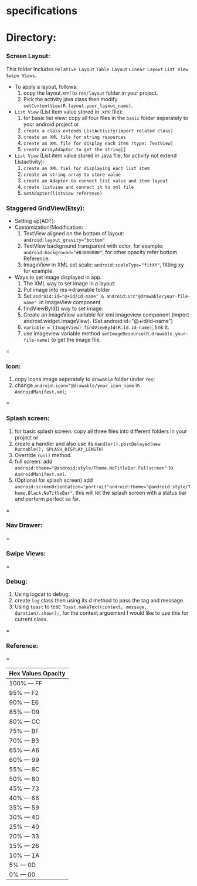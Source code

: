 specifications
=
Directory:
=
### Screen Layout: 
This folder includes `Relative Layout` `Table Layout` `Linear Layout` `List View` `Swipe Views`.

* To apply a layout, follows:
  1. copy the layout.xml to `res/layout` folder in your project.
  2. Pick the activity java class then modify `setContentView(R.layout.your_layout_name)`.
* `List View` (List item value stored in .xml file):
  1.  for basic list view:
  copy all four files in the `basic` folder seperately to your android project or
  2. `create a class extends ListActivity(import related class)`
  3. `create an XML file for string resources`
  4. `create an XML file for display each item (type: TextView)`
  5. `create ArrayAdapter to get the string[]`
* `List View` (List item value stored in .java file, for activity not extend Listactivity):
  1. `create an XML fiel for displaying each list item`
  2. `create an string array to store value`
  3. `create an Adapter to connect list value and item layout`
  4. `create listview and connect it to xml file`
  5. `setAdapter(listview reference)`
  

### Staggered GridView(Etsy):
* Setting up(ADT):
* Customization/Modification:
  1. TextView aligned on the bottom of layout: `android:layout_gravity="bottom"`
  2. TextView background transparent with color, for example: `android:background="#B3000000"`, for other opacity refer bottom Reference.
  3. ImageView in XML set scale: `android:scaleType="fitXY"`, fitting xy for example.
* Ways to set image displayed in app.
  1. The XML way to set image in a layout:
    1. Put image into res->drawable folder
    2. Set `android:id="@+id/id-name" & android:src"@drawable/your-file-name" `in ImageView component
  2. findViewById() way to set image:
    1. Create an ImageView variable for xml imageview component (import android.widget.ImageView). (Set android:id="@+id/id-name")
    2. `variable = (ImageView) findViewById(R.id.id-name)`, link it.
    3. use imageview variable method `setImageResource(R.drawable.your-file-name)` to get the image file.

=

### Icon:
  1. copy icons image seperately to `drawable` folder under `res`;
  2. change `android:icon="@drawable/your_icon_name` in `AndroidManifest.xml`;
  
=

### Splash screen:
  1. for basic splash screen:
  copy all three files into different folders in your project or
  2. create a handler and also use its `Handler().postDelayed(new Runnable(), SPLASH_DISPLAY_LENGTH)`
  3. Override `run()` method.
  4. full screen: add `android:theme="@android:style/Theme.NoTitleBar.Fullscreen"` to `AndroidManifest.xml`.
  5. (Optional for splash screen) add `android:screenOrientation="portrait"android:theme="@android:style/Theme.Black.NoTitleBar"`, this will let the splash screen with a status bar and perform perfect sa far.


= 

### Nav Drawer:
=

### Swipe Views:
=

### Debug:
  1. Using logcat to debug:
  2. create `log` class then using its d method to pass the tag and message.
  3. Using `toast` to test: `Toast.makeText(context, message, duration).show();`, for the context arguement I would like to use this for current class.

=

### Reference:
=

| Hex Values Opacity   |
| ------------- |
|100% — FF
|95% — F2
|90% — E6
|85% — D9
|80% — CC
|75% — BF
|70% — B3
|65% — A6
|60% — 99
|55% — 8C
|50% — 80
|45% — 73
|40% — 66
|35% — 59
|30% — 4D
|25% — 40
|20% — 33
|15% — 26
|10% — 1A
|5% — 0D
|0% — 00 
